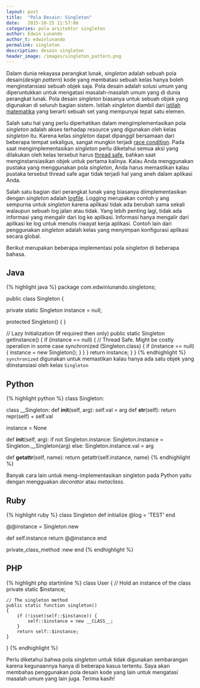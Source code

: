 ```yaml
---
layout: post
title:  "Pola Desain: Singleton"
date:   2015-10-25 11:57:08
categories: pola arsitektur singleton
author: Edwin Lunando
author_t: edwinlunando
permalink: singleton
description: desain singleton
header_image: /images/singleton_pattern.png
---
```


Dalam dunia rekayasa perangkat lunak, *singleton* adalah sebuah pola desain(*design pattern*) kode yang membatasi sebuah kelas hanya boleh menginstansiasi sebuah objek saja. Pola desain adalah solusi umum yang diperuntukkan untuk mengatasi masalah-masalah umum yang di dunia perangkat lunak. Pola desain *singleton* biasanya untuk sebuah objek yang digunakan di seluruh bagian sistem. Istilah *singleton* diambil dari [istilah matematika][0] yang berarti sebuah set yang mempunyai tepat satu elemen.

Salah satu hal yang perlu diperhatikan dalam mengimplementasikan pola *singleton* adalah akses terhadap resource yang digunakan oleh kelas *singleton* itu. Karena kelas *singleton* dapat dipanggil bersamaan dari beberapa tempat sekaligus, sangat mungkin terjadi [race condition][2]. Pada saat mengimplementasikan *singleton* perlu diketahui semua aksi yang dilakukan oleh kelas tersebut harus [thread safe][1], bahkan saat menginstansiasikan objek untuk pertama kalinya. Kalau Anda menggunakan pustaka yang menggunakan pola *singleton*, Anda harus memastikan kalau pustaka tersebut thread safe agar tidak terjadi hal yang aneh dalam aplikasi Anda.

Salah satu bagian dari perangkat lunak yang biasanya diimplementasikan dengan *singleton* adalah [logfile][3]. Logging merupakan contoh y ang sempurna untuk *singleton* karena aplikasi tidak ada berubah sama sekali walaupun sebuah log jalan atau tidak. Yang lebih penting lagi, tidak ada informasi yang mengalir dari log ke aplikasi. Informasi hanya mengalir dari aplikasi ke log untuk menulis riwayat kerja aplikasi. Contoh lain dari penggunakan *singleton* adalah kelas yang menyimpan konfigurasi aplikasi secara global.

Berikut merupakan beberapa implementasi pola *singleton* di beberapa bahasa.

## Java

{% highlight java %}
package com.edwinlunando.singletons;

public class Singleton {

  private static Singleton instance = null;

  protected Singleton() {
  }

  // Lazy Initialization (If required then only)
  public static Singleton getInstance() {
    if (instance == null) {
      // Thread Safe. Might be costly operation in some case
      synchronized (Singleton.class) {
        if (instance == null) {
          instance = new Singleton();
        }
      }
    }
    return instance;
  }
}
{% endhighlight %}
`synchronized` digunakan untuk memastikan kalau hanya ada satu objek yang diinstansiasi oleh kelas `Singleton`

## Python
{% highlight python %}
class Singleton:

  class __Singleton:
    def __init__(self, arg):
      self.val = arg
    def __str__(self):
      return repr(self) + self.val

  instance = None

  def __init__(self, arg):
    if not Singleton.instance:
      Singleton.instance = Singleton.__Singleton(arg)
    else:
      Singleton.instance.val = arg

  def __getattr__(self, name):
    return getattr(self.instance, name)
{% endhighlight %}

Banyak cara lain untuk meng-implementasikan singleton pada Python yaitu dengan mengguakan *decorator* atau *metaclass*.

## Ruby
{% highlight ruby %}
class Singleton
  def initialize
    @log = 'TEST'
  end

  @@instance = Singleton.new

  def self.instance
    return @@instance
  end

  private_class_method :new
end
{% endhighlight %}

## PHP
{% highlight php startinline %}
class User
{
    // Hold an instance of the class
    private static $instance;

    // The singleton method
    public static function singleton()
    {
        if (!isset(self::$instance)) {
            self::$instance = new __CLASS__;
        }
        return self::$instance;
    }

}
{% endhighlight %}

Perlu diketahui bahwa pola *singleton* untuk tidak digunakan sembarangan karena kegunaannya hanya di beberapa kasus tertentu. Saya akan membahas penggunakan pola desain kode yang lain untuk mengatasi masalah umum yang lain juga. Terima kasih!

[0]:    https://en.wikipedia.org/wiki/Singleton_(mathematics)
[1]:    https://en.wikipedia.org/wiki/Thread_safety
[2]:    https://en.wikipedia.org/wiki/Race_condition
[3]:    https://en.wikipedia.org/wiki/Logfile

